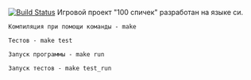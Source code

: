 [![Build Status](https://travis-ci.org/Ashimar-bot/one-hundred-matches.svg?branch=master)](https://travis-ci.org/Ashimar-bot/one-hundred-matches)
Игровой проект "100 спичек" разработан на языке си.  

```Компиляция при помощи команды - make```  

```Тестов - make test```  

```Запуск программы - make run```  

```Запуск тестов - make test_run```  

